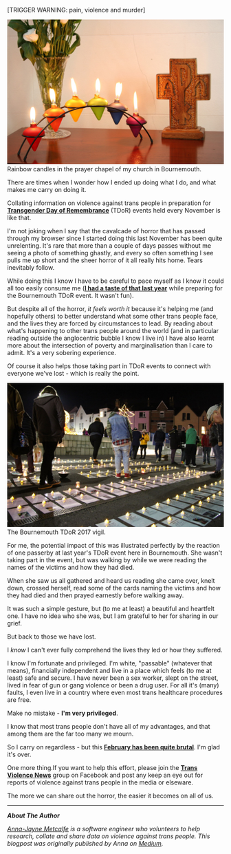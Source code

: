 [TRIGGER WARNING: pain, violence and murder]

![Rainbow candles](media/prayer-chapel-rainbow-candles.jpg)
  Rainbow candles in the prayer chapel of my church in Bournemouth.

There are times when I wonder how I ended up doing what I do, and what makes me carry on doing it.

Collating information on violence against trans people in preparation for **[Transgender Day of Remembrance](https://en.wikipedia.org/wiki/Transgender_Day_of_Remembrance)** (TDoR) events held every November is like that.

I'm not joking when I say that the cavalcade of horror that has passed through my browser since I started doing this last November has been quite unrelenting. It's rare that more than a couple of days passes without me seeing a photo of something ghastly, and every so often something I see pulls me up short and the sheer horror of it all really hits home. Tears inevitably follow.

While doing this I know I have to be careful to pace myself as I know it could all too easily consume me (**[I had a taste of that last year](/blog/2017/11/16/remembering-our-dead-never-gets-any-easier_580bd388)** while preparing for the Bournemouth TDoR event. It wasn't fun).

But despite all of the horror, *it feels worth it* because it's helping me (and hopefully others) to better understand what some other trans people face, and the lives they are forced by circumstances to lead. By reading about what's happening to other trans people around the world (and in particular reading outside the anglocentric bubble I know I live in) I have also learnt more about the intersection of poverty and marginalisation than I care to admit. It's a very sobering experience.

Of course it also helps those taking part in TDoR events to connect with everyone we've lost - which is really the point.

![The Bournemouth TDoR 2017 vigil](media/bournemouth-tdor2017-vigil.jpg)
  The Bournemouth TDoR 2017 vigil.

For me, the potential impact of this was illustrated perfectly by the reaction of one passerby at last year's TDoR event here in Bournemouth. She wasn't taking part in the event, but was walking by while we were reading the names of the victims and how they had died.

When she saw us all gathered and heard us reading she came over, knelt down, crossed herself, read some of the cards naming the victims and how they had died and then prayed earnestly before walking away.

It was such a simple gesture, but (to me at least) a beautiful and heartfelt one. I have no idea who she was, but I am grateful to her for sharing in our grief.

But back to those we have lost.

I *know* I can't ever fully comprehend the lives they led or how they suffered.

I know I'm fortunate and privileged. I'm white, "passable" (whatever that means), financially independent and live in a place which feels (to me at least) safe and secure. I have never been a sex worker, slept on the street, lived in fear of gun or gang violence or been a drug user. For all it's (many) faults, I even live in a country where even most trans healthcare procedures are free.

Make no mistake - **I'm very privileged**.

I know that most trans people don't have all of my advantages, and that among them are the far too many we mourn.

So I carry on regardless - but this **[February has been quite brutal](https://annajayne.medium.com/remembering-our-dead-february-2018-54c49cf4d48d)**. I'm glad it's over.

One more thing.If you want to help this effort, please join the **[Trans Violence News](https://www.facebook.com/groups/1570448163283501/)** group on Facebook and post any keep an eye out for reports of violence against trans people in the media or elseware.

The more we can share out the horror, the easier it becomes on all of us.

----


***About The Author***

*[Anna-Jayne Metcalfe](https://www.annasplace.me.uk/about) is a software engineer who volunteers to help research, collate and share data on violence against trans people. This blogpost was originally published by Anna on [Medium](https://annajayne.medium.com/some-months-are-harder-than-others-ab1575f17606).*
